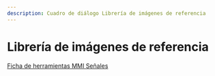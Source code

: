 ```yaml
---
description: Cuadro de diálogo Librería de imágenes de referencia
---
```


# Librería de imágenes de referencia

[Ficha de herramientas MMI Señales](./)


